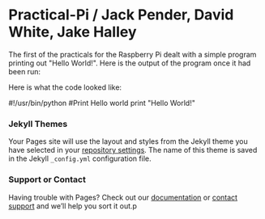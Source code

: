 # Practical-Pi  /  Jack Pender, David White, Jake Halley

The first of the practicals for the Raspberry Pi dealt with a simple program printing out "Hello World!". Here is the output of the program once it had been run: 

Here is what the code looked like: 

#!/usr/bin/python
#Print Hello world
print "Hello World!"

### Jekyll Themes

Your Pages site will use the layout and styles from the Jekyll theme you have selected in your [repository settings](https://github.com/ginge2000/Practical-Pi/settings). The name of this theme is saved in the Jekyll `_config.yml` configuration file.

### Support or Contact

Having trouble with Pages? Check out our [documentation](https://help.github.com/categories/github-pages-basics/) or [contact support](https://github.com/contact) and we’ll help you sort it out.p
